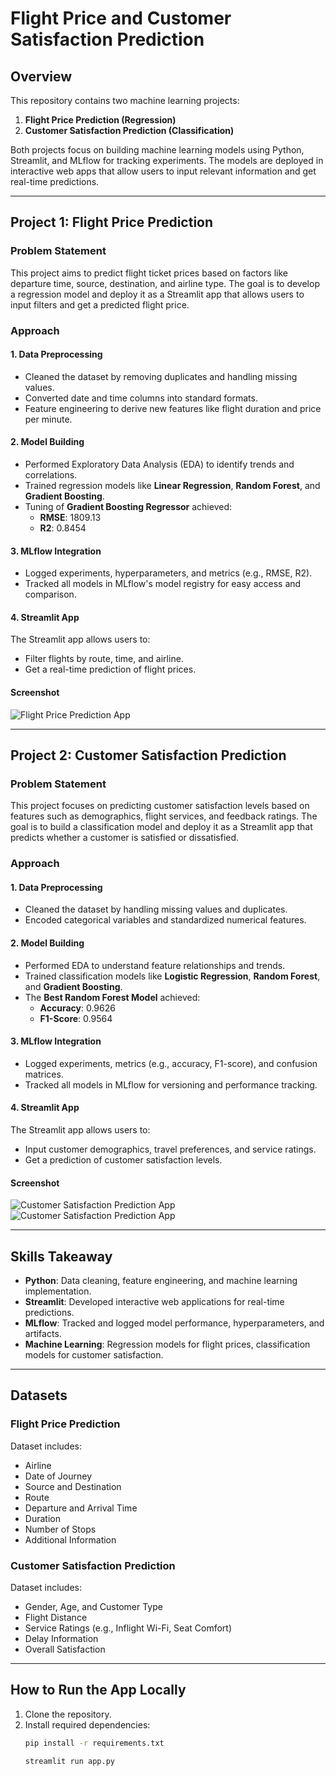 # Flight Price and Customer Satisfaction Prediction

## Overview

This repository contains two machine learning projects:

1. **Flight Price Prediction (Regression)**
2. **Customer Satisfaction Prediction (Classification)**

Both projects focus on building machine learning models using Python, Streamlit, and MLflow for tracking experiments. The models are deployed in interactive web apps that allow users to input relevant information and get real-time predictions.

---

## Project 1: Flight Price Prediction

### Problem Statement
This project aims to predict flight ticket prices based on factors like departure time, source, destination, and airline type. The goal is to develop a regression model and deploy it as a Streamlit app that allows users to input filters and get a predicted flight price.

### Approach

#### 1. Data Preprocessing
- Cleaned the dataset by removing duplicates and handling missing values.
- Converted date and time columns into standard formats.
- Feature engineering to derive new features like flight duration and price per minute.

#### 2. Model Building
- Performed Exploratory Data Analysis (EDA) to identify trends and correlations.
- Trained regression models like **Linear Regression**, **Random Forest**, and **Gradient Boosting**.
- Tuning of **Gradient Boosting Regressor** achieved:
  - **RMSE**: 1809.13
  - **R2**: 0.8454

#### 3. MLflow Integration
- Logged experiments, hyperparameters, and metrics (e.g., RMSE, R2).
- Tracked all models in MLflow's model registry for easy access and comparison.

#### 4. Streamlit App
The Streamlit app allows users to:
- Filter flights by route, time, and airline.
- Get a real-time prediction of flight prices.

#### Screenshot
![Flight Price Prediction App](https://github.com/priyanka7411/customer-flight-prediction-app-mlflow/blob/main/screencapture-localhost-8512-2025-02-09-13_01_59.png)

---

## Project 2: Customer Satisfaction Prediction

### Problem Statement
This project focuses on predicting customer satisfaction levels based on features such as demographics, flight services, and feedback ratings. The goal is to build a classification model and deploy it as a Streamlit app that predicts whether a customer is satisfied or dissatisfied.

### Approach

#### 1. Data Preprocessing
- Cleaned the dataset by handling missing values and duplicates.
- Encoded categorical variables and standardized numerical features.

#### 2. Model Building
- Performed EDA to understand feature relationships and trends.
- Trained classification models like **Logistic Regression**, **Random Forest**, and **Gradient Boosting**.
- The **Best Random Forest Model** achieved:
  - **Accuracy**: 0.9626
  - **F1-Score**: 0.9564

#### 3. MLflow Integration
- Logged experiments, metrics (e.g., accuracy, F1-score), and confusion matrices.
- Tracked all models in MLflow for versioning and performance tracking.

#### 4. Streamlit App
The Streamlit app allows users to:
- Input customer demographics, travel preferences, and service ratings.
- Get a prediction of customer satisfaction levels.

#### Screenshot
![Customer Satisfaction Prediction App](https://github.com/priyanka7411/customer-flight-prediction-app-mlflow/blob/main/screencapture-localhost-8512-2025-02-09-13_01_29.png)
![Customer Satisfaction Prediction App](https://github.com/priyanka7411/customer-flight-prediction-app-mlflow/blob/main/screencapture-localhost-8503-2025-02-09-09_41_24.png)

---

## Skills Takeaway

- **Python**: Data cleaning, feature engineering, and machine learning implementation.
- **Streamlit**: Developed interactive web applications for real-time predictions.
- **MLflow**: Tracked and logged model performance, hyperparameters, and artifacts.
- **Machine Learning**: Regression models for flight prices, classification models for customer satisfaction.

---

## Datasets

### Flight Price Prediction
Dataset includes:
- Airline
- Date of Journey
- Source and Destination
- Route
- Departure and Arrival Time
- Duration
- Number of Stops
- Additional Information



### Customer Satisfaction Prediction
Dataset includes:
- Gender, Age, and Customer Type
- Flight Distance
- Service Ratings (e.g., Inflight Wi-Fi, Seat Comfort)
- Delay Information
- Overall Satisfaction



---

## How to Run the App Locally

1. Clone the repository.
2. Install required dependencies:
   ```bash
   pip install -r requirements.txt

   streamlit run app.py



